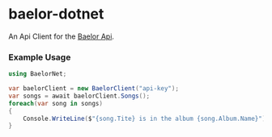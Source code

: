 baelor-dotnet
===

An Api Client for the [Baelor Api](https://baelor.io).

### Example Usage
``` csharp
using BaelorNet;

var baelorClient = new BaelorClient("api-key");
var songs = await baelorClient.Songs();
foreach(var song in songs)
{
	Console.WriteLine($"{song.Tite} is in the album {song.Album.Name}");
}
```
